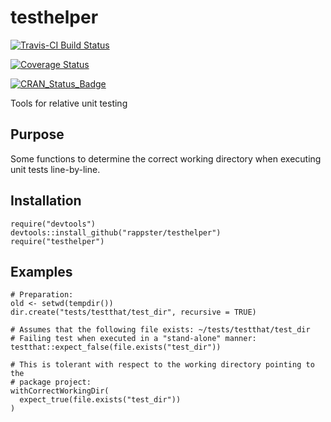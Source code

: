 testhelper
======

[![Travis-CI Build Status](https://travis-ci.org/rappster/devops.svg?branch=master)](https://travis-ci.org/rappster/testhelper)

[![Coverage Status](https://img.shields.io/codecov/c/github/rappster/testhelper/master.svg)](https://codecov.io/github/rappster/devops?branch=master)

[![CRAN_Status_Badge](http://www.r-pkg.org/badges/version/testhelper)](http://cran.r-project.org/package=testhelper)

Tools for relative unit testing

## Purpose 

Some functions to determine the correct working directory when executing unit tests line-by-line.

## Installation 

```
require("devtools")
devtools::install_github("rappster/testhelper")
require("testhelper")
```

## Examples

```
# Preparation:
old <- setwd(tempdir())
dir.create("tests/testthat/test_dir", recursive = TRUE)

# Assumes that the following file exists: ~/tests/testthat/test_dir
# Failing test when executed in a "stand-alone" manner:
testthat::expect_false(file.exists("test_dir"))

# This is tolerant with respect to the working directory pointing to the 
# package project:
withCorrectWorkingDir(
  expect_true(file.exists("test_dir"))
)
```
